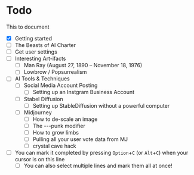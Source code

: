 # Todo

This to document

- [x] Getting started
- [ ] The Beasts of AI Charter
- [ ] Get user settings
- [ ] Interesting Art-ifacts
  - [ ] Man Ray (August 27, 1890 – November 18, 1976)
  - [ ] Lowbrow / Popsurrealism
- [ ] AI Tools & Techniques 
  - [ ] Social Media Account Posting
    - [ ] Setting up an Instgram Business Account
  - [ ] Stabel Diffusion
    - [ ] Setting up StableDiffusion without a powerful computer
  - [ ] Midjourney 
    - [ ] How to de-scale an image
    - [ ] The ---punk modifier
    - [ ] How to grow limbs
    - [ ] Pulling all your user vote data from MJ
    - [ ] crystal cave hack
- [ ] You can mark it completed by pressing `Option`+`C` (or `Alt`+`C`) when your cursor is on this line
  - [ ] You can also select multiple lines and mark them all at once!
